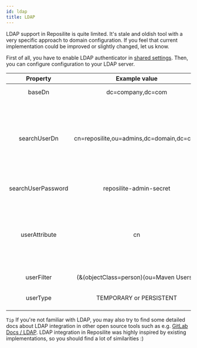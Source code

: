 ```yaml
---
id: ldap
title: LDAP
---
```


LDAP support in Reposilite is quite limited. 
It's stale and oldish tool with a very specific approach to domain configuration.
If you feel that current implementation could be improved or slightly changed, let us know.

First of all, you have to enable LDAP authenticator in [shared settings](). 
Then, you can configure configuration to your LDAP server.

| Property | Example value | Description |
| :--: | :---: | :---: |
| baseDn | dc=company,dc=com | Base DN with users | 
| searchUserDn | cn=reposilite,ou=admins,dc=domain,dc=com | User used to perform searches in LDAP server (requires permissions to read all LDAP entries) |
| searchUserPassword | reposilite-admin-secret | Search user's password |
| userAttribute | cn | Attribute in LDAP that represents unique username used to create access token |
| userFilter | (&(objectClass=person)(ou=Maven Users)) | LDAP user filter |
| userType | TEMPORARY or PERSISTENT | Type of mapped token |

`Tip` If you're not familiar with LDAP, 
you may also try to find some detailed docs about LDAP integration in other open source tools such as e.g. [GitLab Docs / LDAP](https://docs.gitlab.com/ee/administration/auth/ldap/). 
LDAP integration in Reposilite was highly inspired by existing implementations, 
so you should find a lot of similarities :)